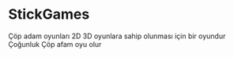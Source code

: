 # StickGames
Çöp adam oyunları 2D 3D oyunlara sahip olunması için bir oyundur Çoğunluk Çöp afam oyu olur
